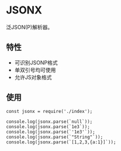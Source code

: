 # JSONX
泛JSON(P)解析器。

## 特性
- 可识别JSONP格式
- 单双引号均可使用
- 允许JS对象格式

## 使用

    const jsonx = require('./index');

    console.log(jsonx.parse(`null`));
    console.log(jsonx.parse(`1e3`));
    console.log(jsonx.parse(`'1e3'`));
    console.log(jsonx.parse(`"String"`));
    console.log(jsonx.parse(`[1,2,3,{a:1}]`));
